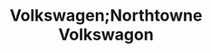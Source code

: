 ---
title: "Volkswagen;Northtowne Volkswagon"
url: /gladstone/volkswagen-northtowne-volkswagon/
shop: car
---
